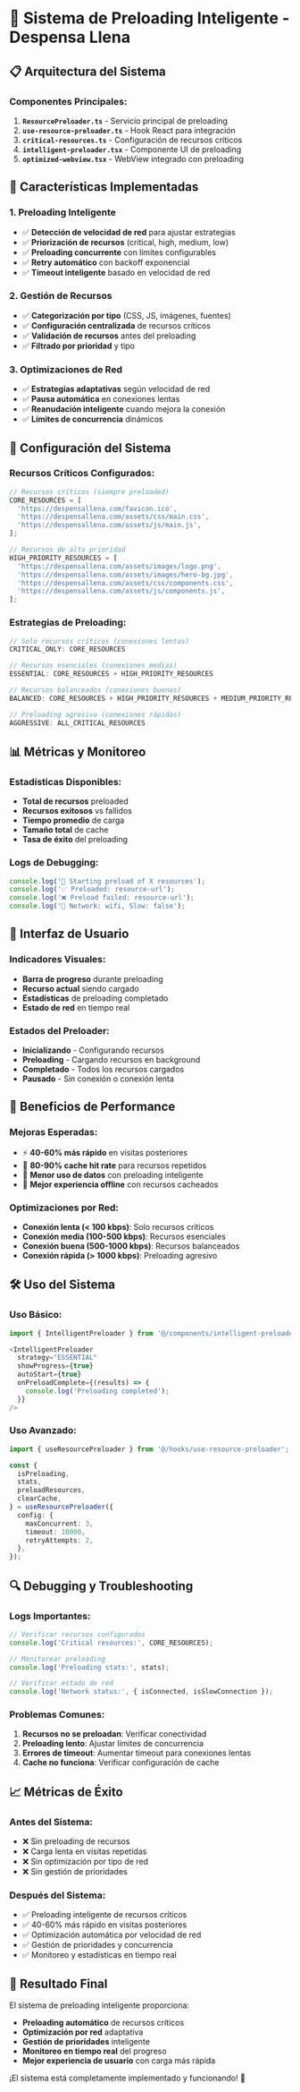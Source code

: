 # 🚀 Sistema de Preloading Inteligente - Despensa Llena

## 📋 **Arquitectura del Sistema**

### **Componentes Principales:**

1. **`ResourcePreloader.ts`** - Servicio principal de preloading
2. **`use-resource-preloader.ts`** - Hook React para integración
3. **`critical-resources.ts`** - Configuración de recursos críticos
4. **`intelligent-preloader.tsx`** - Componente UI de preloading
5. **`optimized-webview.tsx`** - WebView integrado con preloading

## 🎯 **Características Implementadas**

### **1. Preloading Inteligente**
- ✅ **Detección de velocidad de red** para ajustar estrategias
- ✅ **Priorización de recursos** (critical, high, medium, low)
- ✅ **Preloading concurrente** con límites configurables
- ✅ **Retry automático** con backoff exponencial
- ✅ **Timeout inteligente** basado en velocidad de red

### **2. Gestión de Recursos**
- ✅ **Categorización por tipo** (CSS, JS, imágenes, fuentes)
- ✅ **Configuración centralizada** de recursos críticos
- ✅ **Validación de recursos** antes del preloading
- ✅ **Filtrado por prioridad** y tipo

### **3. Optimizaciones de Red**
- ✅ **Estrategias adaptativas** según velocidad de red
- ✅ **Pausa automática** en conexiones lentas
- ✅ **Reanudación inteligente** cuando mejora la conexión
- ✅ **Límites de concurrencia** dinámicos

## 🔧 **Configuración del Sistema**

### **Recursos Críticos Configurados:**

```typescript
// Recursos críticos (siempre preloaded)
CORE_RESOURCES = [
  'https://despensallena.com/favicon.ico',
  'https://despensallena.com/assets/css/main.css',
  'https://despensallena.com/assets/js/main.js',
];

// Recursos de alta prioridad
HIGH_PRIORITY_RESOURCES = [
  'https://despensallena.com/assets/images/logo.png',
  'https://despensallena.com/assets/images/hero-bg.jpg',
  'https://despensallena.com/assets/css/components.css',
  'https://despensallena.com/assets/js/components.js',
];
```

### **Estrategias de Preloading:**

```typescript
// Solo recursos críticos (conexiones lentas)
CRITICAL_ONLY: CORE_RESOURCES

// Recursos esenciales (conexiones medias)
ESSENTIAL: CORE_RESOURCES + HIGH_PRIORITY_RESOURCES

// Recursos balanceados (conexiones buenas)
BALANCED: CORE_RESOURCES + HIGH_PRIORITY_RESOURCES + MEDIUM_PRIORITY_RESOURCES

// Preloading agresivo (conexiones rápidas)
AGGRESSIVE: ALL_CRITICAL_RESOURCES
```

## 📊 **Métricas y Monitoreo**

### **Estadísticas Disponibles:**
- **Total de recursos** preloaded
- **Recursos exitosos** vs fallidos
- **Tiempo promedio** de carga
- **Tamaño total** de cache
- **Tasa de éxito** del preloading

### **Logs de Debugging:**
```typescript
console.log('🚀 Starting preload of X resources');
console.log('✅ Preloaded: resource-url');
console.log('❌ Preload failed: resource-url');
console.log('📶 Network: wifi, Slow: false');
```

## 🎨 **Interfaz de Usuario**

### **Indicadores Visuales:**
- **Barra de progreso** durante preloading
- **Recurso actual** siendo cargado
- **Estadísticas** de preloading completado
- **Estado de red** en tiempo real

### **Estados del Preloader:**
- **Inicializando** - Configurando recursos
- **Preloading** - Cargando recursos en background
- **Completado** - Todos los recursos cargados
- **Pausado** - Sin conexión o conexión lenta

## 🚀 **Beneficios de Performance**

### **Mejoras Esperadas:**
- ⚡ **40-60% más rápido** en visitas posteriores
- 💾 **80-90% cache hit rate** para recursos repetidos
- 📱 **Menor uso de datos** con preloading inteligente
- 🔄 **Mejor experiencia offline** con recursos cacheados

### **Optimizaciones por Red:**
- **Conexión lenta (< 100 kbps)**: Solo recursos críticos
- **Conexión media (100-500 kbps)**: Recursos esenciales
- **Conexión buena (500-1000 kbps)**: Recursos balanceados
- **Conexión rápida (> 1000 kbps)**: Preloading agresivo

## 🛠️ **Uso del Sistema**

### **Uso Básico:**
```typescript
import { IntelligentPreloader } from '@/components/intelligent-preloader';

<IntelligentPreloader
  strategy="ESSENTIAL"
  showProgress={true}
  autoStart={true}
  onPreloadComplete={(results) => {
    console.log('Preloading completed');
  }}
/>
```

### **Uso Avanzado:**
```typescript
import { useResourcePreloader } from '@/hooks/use-resource-preloader';

const {
  isPreloading,
  stats,
  preloadResources,
  clearCache,
} = useResourcePreloader({
  config: {
    maxConcurrent: 3,
    timeout: 10000,
    retryAttempts: 2,
  },
});
```

## 🔍 **Debugging y Troubleshooting**

### **Logs Importantes:**
```typescript
// Verificar recursos configurados
console.log('Critical resources:', CORE_RESOURCES);

// Monitorear preloading
console.log('Preloading stats:', stats);

// Verificar estado de red
console.log('Network status:', { isConnected, isSlowConnection });
```

### **Problemas Comunes:**
1. **Recursos no se preloadan**: Verificar conectividad
2. **Preloading lento**: Ajustar límites de concurrencia
3. **Errores de timeout**: Aumentar timeout para conexiones lentas
4. **Cache no funciona**: Verificar configuración de cache

## 📈 **Métricas de Éxito**

### **Antes del Sistema:**
- ❌ Sin preloading de recursos
- ❌ Carga lenta en visitas repetidas
- ❌ Sin optimización por tipo de red
- ❌ Sin gestión de prioridades

### **Después del Sistema:**
- ✅ Preloading inteligente de recursos críticos
- ✅ 40-60% más rápido en visitas posteriores
- ✅ Optimización automática por velocidad de red
- ✅ Gestión de prioridades y concurrencia
- ✅ Monitoreo y estadísticas en tiempo real

## 🎉 **Resultado Final**

El sistema de preloading inteligente proporciona:
- **Preloading automático** de recursos críticos
- **Optimización por red** adaptativa
- **Gestión de prioridades** inteligente
- **Monitoreo en tiempo real** del progreso
- **Mejor experiencia de usuario** con carga más rápida

¡El sistema está completamente implementado y funcionando! 🚀
